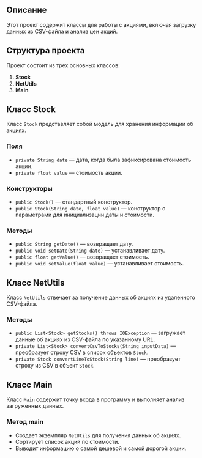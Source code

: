 ## Описание

Этот проект содержит классы для работы с акциями, включая загрузку данных из CSV-файла и анализ цен акций.

## Структура проекта

Проект состоит из трех основных классов:

1. **Stock**
2. **NetUtils**
3. **Main**

## Класс Stock

Класс `Stock` представляет собой модель для хранения информации об акциях.

### Поля

- `private String date` — дата, когда была зафиксирована стоимость акции.
- `private float value` — стоимость акции.

### Конструкторы

- `public Stock()` — стандартный конструктор.
- `public Stock(String date, float value)` — конструктор с параметрами для инициализации даты и стоимости.

### Методы

- `public String getDate()` — возвращает дату.
- `public void setDate(String date)` — устанавливает дату.
- `public float getValue()` — возвращает стоимость.
- `public void setValue(float value)` — устанавливает стоимость.

## Класс NetUtils

Класс `NetUtils` отвечает за получение данных об акциях из удаленного CSV-файла.

### Методы

- `public List<Stock> getStocks() throws IOException` — загружает данные об акциях из CSV-файла по указанному URL.
- `private List<Stock> convertCsvToStocks(String inputData)` — преобразует строку CSV в список объектов `Stock`.
- `private Stock convertLineToStock(String line)` — преобразует строку из CSV в объект `Stock`.

## Класс Main

Класс `Main` содержит точку входа в программу и выполняет анализ загруженных данных.

### Метод main

- Создает экземпляр `NetUtils` для получения данных об акциях.
- Сортирует список акций по стоимости.
- Выводит информацию о самой дешевой и самой дорогой акции.

